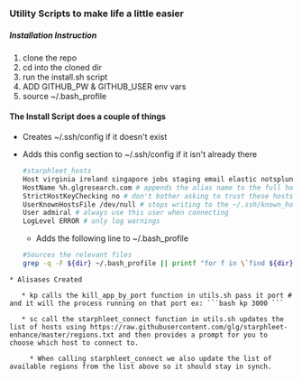 ### Utility Scripts to make life a little easier


##### Installation Instruction
  1. clone the repo
  2. cd into the cloned dir
  3. run the install.sh script
  4. ADD GITHUB_PW & GITHUB_USER env vars
  5. source ~/.bash_profile

#### The Install Script does a couple of things

* Creates ~/.ssh/config if it doesn't exist
* Adds this config section to ~/.ssh/config if it isn't already there
  ```bash
  #starphleet_hosts
  Host virginia ireland singapore jobs staging email elastic notsplunk moserca #list of aliases used to connect
  HostName %h.glgresearch.com # appends the alias name to the full host name when creating the ssh connection
  StrictHostKeyChecking no # don't bother asking to trust these hosts
  UserKnownHostsFile /dev/null # stops writing to the ~/.ssh/known_hosts
  User admiral # always use this user when connecting
  LogLevel ERROR # only log warnings
  ```

  * Adds the following line to ~/.bash_profile
  ```bash
  #Sources the relevant files  
  grep -q -F ${dir} ~/.bash_profile || printf "for f in \`find ${dir}/ -type file ! -name install.sh -and ! -name install.sh\`; do source \$f; done" >> ~/.bash_profile
```
* Alisases Created

   * kp calls the kill_app_by_port function in utils.sh pass it port # and it will the process running on that port ex: ```bash kp 3000 ```

   * sc call the starphleet_connect function in utils.sh updates the list of hosts using https://raw.githubusercontent.com/glg/starphleet-enhance/master/regions.txt and then provides a prompt for you to choose which host to connect to.

     * When calling starphleet_connect we also update the list of available regions from the list above so it should stay in synch.
